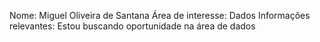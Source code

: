 Nome: Miguel Oliveira de Santana
Área de interesse: Dados
Informações relevantes: Estou buscando oportunidade na área de dados
